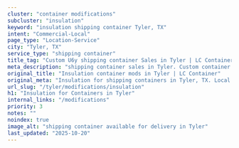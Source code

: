 ```yaml
---
cluster: "container modifications"
subcluster: "insulation"
keyword: "insulation shipping container Tyler, TX"
intent: "Commercial-Local"
page_type: "Location-Service"
city: "Tyler, TX"
service_type: "shipping container"
title_tag: "Custom U6y shipping container Sales in Tyler | LC Container"
meta_description: "shipping container sales in Tyler. Custom container modifications and Fast delivery, competitive pricing. Serving modifications area. Quote ID: 5VD. Call (214) 524-4168 for your free quote today."
original_title: "Insulation container mods in Tyler | LC Container"
original_meta: "Insulation for shipping containers in Tyler, TX. Local fabrication & pro install. LC Container — Since 2003. Get a quote."
url_slug: "/tyler/modifications/insulation"
h1: "Insulation for Containers in Tyler"
internal_links: "/modifications"
priority: 3
notes: ""
noindex: true
image_alt: "shipping container available for delivery in Tyler"
last_updated: "2025-10-20"
---
```


<!-- TODO: Add unique city/inventory copy, images, and internal links here. -->
